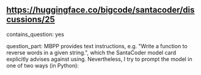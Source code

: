 ## https://huggingface.co/bigcode/santacoder/discussions/25

contains_question: yes

question_part: MBPP provides text instructions, e.g. "Write a function to reverse words in a given string.", which the SantaCoder model card explicitly advises against using. Nevertheless, I try to prompt the model in one of two ways (in Python): 